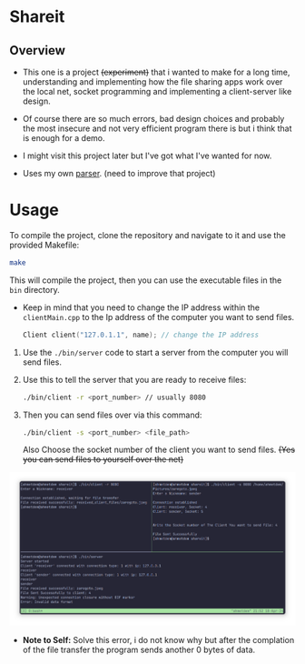 # Shareit

## Overview
- This one is a project ~~(experiment)~~ that i wanted to make for a long time, understanding and implementing how the file sharing apps work over the local net, socket programming and implementing a client-server like design.

- Of course there are so much errors, bad design choices and probably the most insecure and not very efficient program there is but i think that is enough for a demo.

- I might visit this project later but I've got what I've wanted for now.

- Uses my own [parser](https://github.com/ahmetdem/parser). (need to improve that project)

# Usage
To compile the project, clone the repository and navigate to it and use the provided Makefile:

```bash
make
```

This will compile the project, then you can use the executable files in the `bin` directory.

- Keep in mind that you need to change the IP address within the `clientMain.cpp` to the Ip address of the computer you want to send files.

	```cpp
	Client client("127.0.1.1", name); // change the IP address
	```	


1. Use the `./bin/server` code to start a server from the computer you will send files. 

2. Use this to tell the server that you are ready to receive files: 
	```bash
	./bin/client -r <port_number> // usually 8080
	```

3. Then you can send files over via this command:

	```bash
	./bin/client -s <port_number> <file_path>
	```

	Also Choose the socket number of the client you want to send files. ~~(Yes you can send files to yourself over the net)~~

![Shareit example](shareit.png)

- **Note to Self:** Solve this error, i do not know why but after the complation of the file transfer the program sends another 0 bytes of data.


